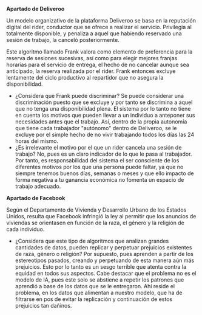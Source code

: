 **Apartado de Deliveroo**

Un modelo organizativo de la plataforma Deliveroo se basa en la reputación digital del rider, conductor que se ofrece a realizar el servicio. Privilegia al totalmente disponible, y penaliza a aquel que habiendo reservado una sesión de trabajo, la canceló posteriormente. 

Este algoritmo llamado Frank valora como elemento de preferencia para la reserva de sesiones sucesivas, así como para elegir mejores franjas horarias para el servicio de entrega, el hecho de no cancelar aunque sea anticipado, la reserva realizada por el rider. Frank entonces excluye lentamente del ciclo productivo al repartidor que no asegura la disponibilidad. 

- ¿Considera que Frank puede discriminar? Se puede considerar una discriminación puesto que se excluye y por tanto se discrimina a aquel que no tenga una disponibilidad plena. El sistema por lo tanto no tiene en cuenta los motivos que pueden llevar a un individuo a anteponer sus necesidades antes que el trabajo. Así, dentro de la propia autonomía que tiene cada trabajador "autónomo" dentro de Deliveroo, se le excluye por el simple hecho de no vivir trabajando todos los días las 24 horas del mismo.
- ¿Es irrelevante el motivo por el que un rider cancela una sesión de trabajo? No, pues es un claro indicador de lo que le pasa al trabajador. Por tanto, es responsabilidad del sistema el ser consciente de los diferentes motivos por los que una persona puede faltar, ya que no siempre tenemos buenos días, semanas o meses y que ello impacto de forma negativa a tu ganancia económica no fomenta un espacio de trabajo adecuado.

**Apartado de Facebook**

Según el Departamento de Vivienda y Desarrollo Urbano de los Estados Unidos, resulta que Facebook infringió la ley al permitir que los anuncios de viviendas se orientasen en función de la raza, el género y la religión de cada individuo. 

- ¿Considera que este tipo de algoritmos que analizan grandes cantidades de datos, pueden replicar y perpetuar prejuicios existentes de raza, género o religión? Por supuesto, pues aprenden a partir de los estereotipos pasados, creando y perpetuando de esta manera aún más prejuicios. Esto por lo tanto es un sesgo terrible que atenta contra la equidad en todos sus aspectos. Cabe destacar que el problema no es el modelo de IA, pues este solo se abstiene a repetir los patrones que aprendió a base de los datos que se le entregaron. Ahí reside el problema, en los datos que alimentan a nuestro modelo, que ha de filtrarse en pos de evitar la replicación y continuación de estos prejuicios tan dañinos. 
